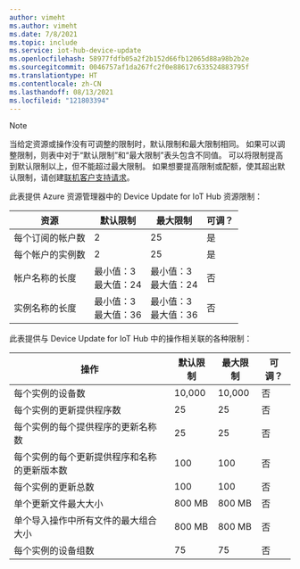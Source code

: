 ```yaml
---
author: vimeht
ms.author: vimeht
ms.date: 7/8/2021
ms.topic: include
ms.service: iot-hub-device-update
ms.openlocfilehash: 58977fdfb05a2f2b152d66fb12065d88a98b2b2e
ms.sourcegitcommit: 0046757af1da267fc2f0e88617c633524883795f
ms.translationtype: HT
ms.contentlocale: zh-CN
ms.lasthandoff: 08/13/2021
ms.locfileid: "121803394"
---
```

 > [!NOTE]
 > 当给定资源或操作没有可调整的限制时，默认限制和最大限制相同。
 > 如果可以调整限制，则表中对于“默认限制”和“最大限制”表头包含不同值。 可以将限制提高到默认限制以上，但不能超过最大限制。
 > 如果想要提高限制或配额，使其超出默认限制，请创建[联机客户支持请求](https://azure.microsoft.com/support/options/)。


此表提供 Azure 资源管理器中的 Device Update for IoT Hub 资源限制：

| 资源 |  默认限制 | 最大限制 | 可调？ |
| --- | --- | --- | --- |
| 每个订阅的帐户数 | 2 | 25 | 是 |
| 每个帐户的实例数 | 2 | 25 | 是 |
| 帐户名称的长度 | 最小值：3 <br/> 最大值：24 | 最小值：3 <br/> 最大值：24 | 否 |
| 实例名称的长度 | 最小值：3 <br/> 最大值：36 | 最小值：3 <br/> 最大值：36 | 否 |



此表提供与 Device Update for IoT Hub 中的操作相关联的各种限制：

| 操作 |  默认限制 | 最大限制 | 可调？ |
| --- | --- | --- | --- |
| 每个实例的设备数 | 10,000 | 10,000 | 否 |
| 每个实例的更新提供程序数 | 25 | 25 | 否 |
| 每个实例的每个提供程序的更新名称数 | 25 | 25 | 否 |
| 每个实例的每个更新提供程序和名称的更新版本数 | 100 | 100 | 否 |
| 每个实例的更新总数 | 100 | 100 | 否 |
| 单个更新文件最大大小 | 800 MB | 800 MB | 否 |
| 单个导入操作中所有文件的最大组合大小 | 800 MB | 800 MB | 否 |
| 每个实例的设备组数 | 75 | 75 | 否 |
